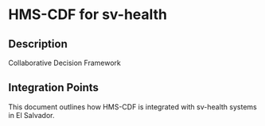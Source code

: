 # HMS-CDF for sv-health

## Description

Collaborative Decision Framework

## Integration Points

This document outlines how HMS-CDF is integrated with sv-health systems in El Salvador.
